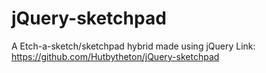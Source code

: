 # jQuery-sketchpad
A Etch-a-sketch/sketchpad hybrid made using jQuery
Link: https://github.com/Hutbytheton/jQuery-sketchpad
